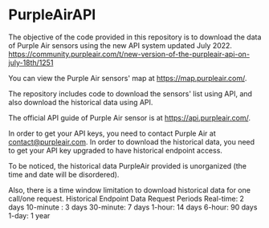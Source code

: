 # PurpleAirAPI

The objective of the code provided in this repository is to download the data of Purple Air sensors using the new API system updated July 2022.
https://community.purpleair.com/t/new-version-of-the-purpleair-api-on-july-18th/1251

You can view the Purple Air sensors' map at https://map.purpleair.com/.

The repository includes code to download the sensors' list using API, and also download the historical data using API.

The official API guide of Purple Air sensor is at https://api.purpleair.com/.

In order to get your API keys, you need to contact Purple Air at contact@purpleair.com.
In order to download the historical data, you need to get your API key upgraded to have historical endpoint access.

To be noticed, the historical data PurpleAir provided is unorganized (the time and date will be disordered). 

Also, there is a time window limitation to download historical data for one call/one request.
Historical Endpoint Data Request Periods
Real-time: 2 days
10-minute : 3 days
30-minute: 7 days
1-hour: 14 days
6-hour: 90 days
1-day: 1 year
